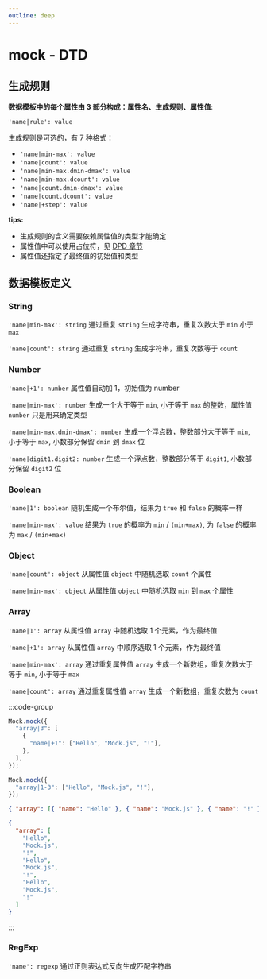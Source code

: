 ```yaml
---
outline: deep
---
```


# mock - DTD

## 生成规则

**数据模板中的每个属性由 3 部分构成：属性名、生成规则、属性值**:

`'name|rule': value`

生成规则是可选的，有 7 种格式：

- `'name|min-max': value`
- `'name|count': value`
- `'name|min-max.dmin-dmax': value`
- `'name|min-max.dcount': value`
- `'name|count.dmin-dmax': value`
- `'name|count.dcount': value`
- `'name|+step': value`

**tips:**
- 生成规则的含义需要依赖属性值的类型才能确定
- 属性值中可以使用占位符，见 [DPD 章节](/3-party-library/mockjs-DPD)
- 属性值还指定了最终值的初始值和类型

## 数据模板定义

### String

`'name|min-max': string` 通过重复 `string` 生成字符串，重复次数大于 `min` 小于 `max`

`'name|count': string` 通过重复 `string` 生成字符串，重复次数等于 `count`

### Number

`'name|+1': number` 属性值自动加 1，初始值为 number

`'name|min-max': number` 生成一个大于等于 `min`, 小于等于 `max` 的整数，属性值 `number` 只是用来确定类型

`'name|min-max.dmin-dmax': number` 生成一个浮点数，整数部分大于等于 `min`, 小于等于 `max`, 小数部分保留 `dmin` 到 `dmax` 位

`'name|digit1.digit2: number` 生成一个浮点数，整数部分等于 `digit1`, 小数部分保留 `digit2` 位

### Boolean

`'name|1': boolean` 随机生成一个布尔值，结果为 `true` 和 `false` 的概率一样

`'name|min-max': value` 结果为 `true` 的概率为 `min` / `(min+max)`, 为 `false` 的概率为 `max` / `(min+max)`

### Object

`'name|count': object` 从属性值 `object` 中随机选取 `count` 个属性

`'name|min-max': object` 从属性值 `object` 中随机选取 `min` 到 `max` 个属性

### Array

`'name|1': array` 从属性值 `array` 中随机选取 1 个元素，作为最终值

`'name|+1': array` 从属性值 `array` 中顺序选取 1 个元素，作为最终值

`'name|min-max': array` 通过重复属性值 `array` 生成一个新数组，重复次数大于等于 `min`, 小于等于 `max`

`'name|count': array` 通过重复属性值 `array` 生成一个新数组，重复次数为 `count`

:::code-group

```js [template]
Mock.mock({
  "array|3": [
    {
      "name|+1": ["Hello", "Mock.js", "!"],
    },
  ],
});

Mock.mock({
  "array|1-3": ["Hello", "Mock.js", "!"],
});
```

```json [result]
{ "array": [{ "name": "Hello" }, { "name": "Mock.js" }, { "name": "!" }] }

{
  "array": [
    "Hello",
    "Mock.js",
    "!",
    "Hello",
    "Mock.js",
    "!",
    "Hello",
    "Mock.js",
    "!"
  ]
}
```

:::

### RegExp

`'name': regexp` 通过正则表达式反向生成匹配字符串
